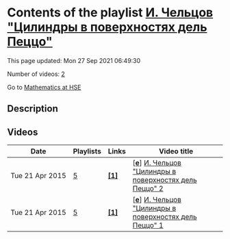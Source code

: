 # Contents of the playlist [И. Чельцов "Цилиндры в поверхностях дель Пеццо"](https://www.youtube.com/playlist?list=PLq3E5oubNNoBS0FxwsrNij3P0OEozeakX)

This page updated: Mon 27 Sep 2021 06:49:30

Number of videos: [2](#videos)

Go to [Mathematics at HSE](../README.md)

## Description



## Videos

|Date|Playlists|Links|Video title|
|---|---|---|---|
| Tue&nbsp;21&nbsp;Apr&nbsp;2015 | [5](../playlists/5 "И. Чельцов &#34;Цилиндры в поверхностях дель Пеццо&#34;") | [**[1]**](http://www.youtube.com/editor) | [[**e**](https://studio.youtube.com/video/f0LI4JQV-Js/edit "Edit")] [И. Чельцов &#34;Цилиндры в поверхностях дель Пеццо&#34; 2](https://www.youtube.com/watch?v=f0LI4JQV-Js&list=PLq3E5oubNNoBS0FxwsrNij3P0OEozeakX "Это видео создано с помощью видеоредактора YouTube (http://www.youtube.com/editor)") |
| Tue&nbsp;21&nbsp;Apr&nbsp;2015 | [5](../playlists/5 "И. Чельцов &#34;Цилиндры в поверхностях дель Пеццо&#34;") | [**[1]**](http://www.youtube.com/editor) | [[**e**](https://studio.youtube.com/video/q1a3aQ_CNis/edit "Edit")] [И. Чельцов &#34;Цилиндры в поверхностях дель Пеццо&#34; 1](https://www.youtube.com/watch?v=q1a3aQ_CNis&list=PLq3E5oubNNoBS0FxwsrNij3P0OEozeakX "Это видео создано с помощью видеоредактора YouTube (http://www.youtube.com/editor)") |
